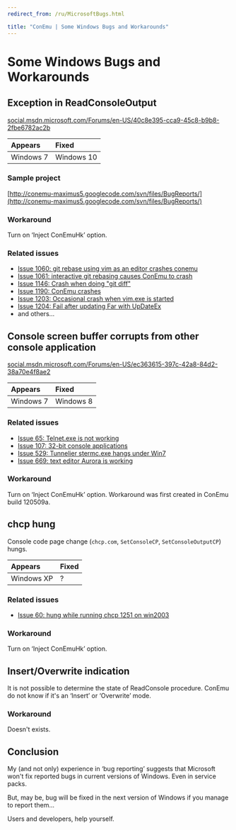 ```yaml
---
redirect_from: /ru/MicrosoftBugs.html

title: "ConEmu | Some Windows Bugs and Workarounds"
---
```


# Some Windows Bugs and Workarounds

<h2 id="Exception_in_ReadConsoleOutput"> Exception in ReadConsoleOutput </h2>

[social.msdn.microsoft.com/Forums/en-US/40c8e395-cca9-45c8-b9b8-2fbe6782ac2b](http://social.msdn.microsoft.com/Forums/en-US/40c8e395-cca9-45c8-b9b8-2fbe6782ac2b)


| Appears | Fixed |
|:--------|:------|
| Windows 7 | Windows 10 |

### Sample project

[http://conemu-maximus5.googlecode.com/svn/files/BugReports/](http://conemu-maximus5.googlecode.com/svn/files/BugReports/)

### Workaround

Turn on ‘Inject ConEmuHk’ option.

### Related issues

* [Issue 1060: git rebase using vim as an editor crashes conemu](http://code.google.com/p/conemu-maximus5/issues/detail?id=1060)
* [Issue 1061: interactive git rebasing causes ConEmu to crash](http://code.google.com/p/conemu-maximus5/issues/detail?id=1061)
* [Issue 1146: Crash when doing "git diff"](http://code.google.com/p/conemu-maximus5/issues/detail?id=1146)
* [Issue 1190: ConEmu crashes](http://code.google.com/p/conemu-maximus5/issues/detail?id=1190)
* [Issue 1203: Occasional crash when vim.exe is started](http://code.google.com/p/conemu-maximus5/issues/detail?id=1203)
* [Issue 1204: Fail after updating Far with UpDateEx](http://code.google.com/p/conemu-maximus5/issues/detail?id=1204)
* and others...



<h2 id="Console_screen_buffer_corrupts_from_other_console_application"> Console screen buffer corrupts from other console application </h2>

[social.msdn.microsoft.com/Forums/en-US/ec363615-397c-42a8-84d2-38a70e4f8ae2](http://social.msdn.microsoft.com/Forums/en-US/ec363615-397c-42a8-84d2-38a70e4f8ae2)

| Appears | Fixed |
|:--------|:------|
| Windows 7 | Windows 8 |

### Related issues

* [Issue 65: Telnet.exe is not working](http://code.google.com/p/conemu-maximus5/issues/detail?id=65)
* [Issue 107: 32-bit console applications](http://code.google.com/p/conemu-maximus5/issues/detail?id=107)
* [Issue 529: Tunnelier stermc.exe hangs under Win7](http://code.google.com/p/conemu-maximus5/issues/detail?id=529)
* [Issue 669: text editor Aurora is working](http://code.google.com/p/conemu-maximus5/issues/detail?id=669)


### Workaround

Turn on ‘Inject ConEmuHk’ option. Workaround was first created in ConEmu build 120509a.



<h2 id="chcp_hung"> chcp hung </h2>

Console code page change (`chcp.com`, `SetConsoleCP`, `SetConsoleOutputCP`) hungs.


| Appears | Fixed |
|:--------|:------|
| Windows XP | ? |

### Related issues

* [Issue 60: hung while running chcp 1251 on win2003](http://code.google.com/p/conemu-maximus5/issues/detail?id=60)

### Workaround

Turn on ‘Inject ConEmuHk’ option.



<h2 id="Insert-Overwrite-Indicator"> Insert/Overwrite indication </h2>

It is not possible to determine the state of ReadConsole procedure.
ConEmu do not know if it's an ‘Insert’ or ‘Overwrite’ mode.

### Workaround

Doesn't exists.



<h2 id="Conclusion"> Conclusion </h2>

My (and not only) experience in ‘bug reporting’ suggests that
Microsoft won't fix reported bugs in current versions of Windows.
Even in service packs.

But, may be, bug will be fixed in the next version of Windows
if you manage to report them...

Users and developers, help yourself.
